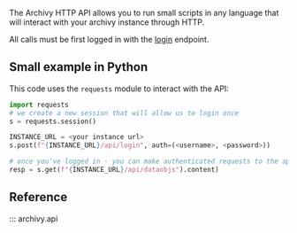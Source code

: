 
The Archivy HTTP API allows you to run small scripts in any language that will interact with your archivy instance through HTTP.

All calls must be first logged in with the [login](/reference/web_api/#archivy.api.login) endpoint.

## Small example in Python

This code uses the `requests` module to interact with the API:

```python
import requests
# we create a new session that will allow us to login once
s = requests.session()

INSTANCE_URL = <your instance url>
s.post(f"{INSTANCE_URL}/api/login", auth=(<username>, <password>))

# once you've logged in - you can make authenticated requests to the api, like:
resp = s.get(f"{INSTANCE_URL}/api/dataobjs").content)
```


## Reference

::: archivy.api
